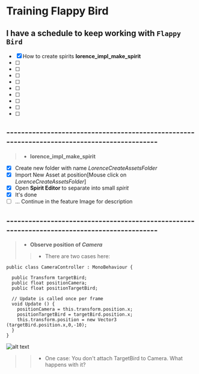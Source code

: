 # Training Flappy Bird
## I have a schedule to keep working with `Flappy Bird`
- [x] How to create spirits **lorence_impl_make_spirit**
- [ ] 
- [ ] 
- [ ]
- [ ]
- [ ]
- [ ]
- [ ]
- [ ]
- [ ]
## --------------------------------------------------------------------------------------------
> - **lorence_impl_make_spirit**
- [x] Create new folder with name *LorenceCreateAssetsFolder*
- [x] Import New Asset at position[Mouse click on *LorenceCreateAssetsFolder*]
- [x] Open **Spirit Editor** to separate into small *spirit*
- [x] It's done
- [ ] ... Continue in the feature
Image for description
## --------------------------------------------------------------------------------------------
> - **Observe position of *Camera***
>> - There are two cases here:

    public class CameraController : MonoBehaviour {

      public Transform targetBird;
      public float positionCamera;
      public float positionTargetBird;

      // Update is called once per frame
      void Update () {
        positionCamera = this.transform.position.x;
        positionTargetBird = targetBird.position.x;
        this.transform.position = new Vector3 (targetBird.position.x,0,-10);
      }
    }

![alt text](https://github.com/danisluis4/Training-Flappy-Bird/blob/Training-Game-Basic/Training/1.png)
>> - One case: You don't attach TargetBird to Camera. What happens with it?
